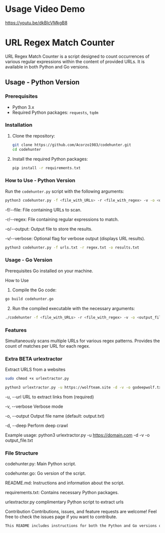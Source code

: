 # Usage Video Demo
https://youtu.be/dkBlcVMkgB8

# URL Regex Match Counter

URL Regex Match Counter is a script designed to count occurrences of various regular expressions within the content of provided URLs. It is available in both Python and Go versions.

## Usage - Python Version

### Prerequisites

- Python 3.x
- Required Python packages: `requests`, `tqdm`

### Installation

1. Clone the repository:
    ```bash
    git clone https://github.com/Acorzo1983/codehunter.git
    cd codehunter
    ```

2. Install the required Python packages:
    ```bash
    pip install -r requirements.txt
    ```

### How to Use - Python Version

Run the `codehunter.py` script with the following arguments:

```bash
python3 codehunter.py -f <file_with_URLs> -r <file_with_regex> -v -o <output_file>
```

  -f/--file: File containing URLs to scan.

  -r/--regex: File containing regular expressions to match.

  -o/--output: Output file to store the results.

  -v/--verbose: Optional flag for verbose output (displays URL results).


```bash
python3 codehunter.py -f urls.txt -r regex.txt -o results.txt
```

### Usage - Go Version

Prerequisites
Go installed on your machine.

How to Use
1. Compile the Go code:

```bash
go build codehunter.go
```

2. Run the compiled executable with the necessary arguments:

```bash
./codehunter -f <file_with_URLs> -r <file_with_regex> -v -o <output_file>
```

### Features
Simultaneously scans multiple URLs for various regex patterns.
Provides the count of matches per URL for each regex.




### Extra BETA urlextractor

Extract URLS from a websites

```bash
sudo chmod +x urlextractor.py
```

```bash
python3 urlextractor.py -u https://wolfteam.site -d -v -o godeepwolf.txt
```

  -u, --url <url>         URL to extract links from (required)
  
  -v, --verbose          Verbose mode
  
  -o, --output <filename> Output file name (default: output.txt)
  
  -d, --deep              Perform deep crawl

Example usage:
python3 urlextractor.py -u https://domain.com -d -v -o output_file.txt




### File Structure
codehunter.py: Main Python script.

codehunter.go: Go version of the script.

README.md: Instructions and information about the script.

requirements.txt: Contains necessary Python packages.

urlextractor.py complimentary Python script to extract urls

Contribution
Contributions, issues, and feature requests are welcome! Feel free to check the issues page if you want to contribute.

```bash
This README includes instructions for both the Python and Go versions of the script. Feel free to adjust it further or add more details as needed.
```


